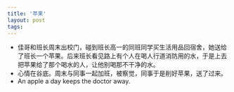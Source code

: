 ```yaml
---
title: '苹果'
layout: post
tags:
---
```

* 佳哥和班长周末出校门，碰到班长高一的同班同学买生活用品回宿舍，她送给了班长一个苹果。后来班长看见路上有个人在喝人行道消防用的水，于是上去把苹果给了那个喝水的人，让他别喝那不干净的水。
* 心情在谷底。周末与同事一起加班，被察觉，同事于是削好苹果，送了过来。
* An apple a day keeps the doctor away.








